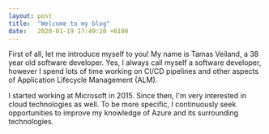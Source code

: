```yaml
---
layout: post
title:  "Welcome to my blog"
date:   2020-01-19 17:49:20 +0100
---
```

First of all, let me introduce myself to you! My name is Tamas Veiland, a 38 year old software developer. 
Yes, I always call myself a software developer, however I spend lots of time working on CI/CD pipelines and
other aspects of Application Lifecycle Management (ALM).

I started working at Microsoft in 2015. Since then, I'm very interested in cloud technologies as well. To be more specific, I continuously seek opportunities to improve my knowledge of Azure and its surrounding technologies.
